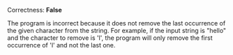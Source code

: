 Correctness: **False**

The program is incorrect because it does not remove the last occurrence of the given character from the string. For example, if the input string is "hello" and the character to remove is 'l', the program will only remove the first occurrence of 'l' and not the last one.